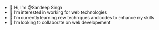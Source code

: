 - 👋 Hi, I’m @Sandeep Singh
- 👀 I’m interested in working for web technologies
- 🌱 I’m currently learning new techniques and codes to enhance my skills  
- 💞️ I’m looking to collaborate on web developement

<!---
sandeepsinghweb/sandeepsinghweb is a ✨ special ✨ repository because its `README.md` (this file) appears on your GitHub profile.
You can click the Preview link to take a look at your changes.
--->
